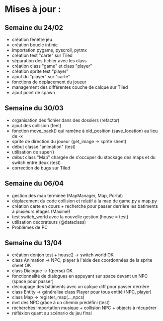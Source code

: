# Mises à jour :
## Semaine du 24/02
* création fenêtre jeu
* création boucle infinie
* importation pygame, pyscroll, pytmx
* création test "carte" sur Tiled
* séparation des fichier avec les class
* création class "game" et class "player"
* création sprite test "player"
* ajout du "player" sur "carte"
* fonctions de déplacement du joueur
* management des différentes couche de calque sur Tiled
* ajout point de spawn
## Semaine du 30/03
* organisation des fichier dans des dossiers (refactor)
* ajout des collision (feet)
* fonction move_back() qui ramène à old_position (save_location) au lieu de -x
* sprite de direction du joueur (get_image -> sprite sheet)
* début classe "animation" (test)
* utilisation de super()
* début class "Map" chargée de s'occuper du stockage des maps et du switch entre deux (test)
* correction de bugs sur Tiled
## Semaine du 06/04
* gestion des map terminée (MapManager, Map, Portal)
* déplacement du code collision et relatif à la map de game.py à map.py
* création carte en cours + recherche pour passer derrière les batiments à plusieurs étages (Maxime)
* test switch_world avec la nouvelle gestion (house = test)
* utilisation décorateurs (@dataclass)
* Problèmes de PC
## Semaine du 13/04
* création donjon test + house2 -> switch world OK
* class Animation -> NPC, player à l'aide des coordonnées de la sprite sheet OK
* class Dialogue -> f(perso) OK
* fonctionnalité de dialogues en appuyant sur space devant un NPC (space pour passer)
* découpage des bâtiments avec un calque diff pour passer derrière
* class Entity -> généralise class Player pour tous entité (NPC, player)
* class Map -> register_map(...,npcs)
* mvt des NPC grâce à un chemin prédéfini (test)
* recherches importation musique + collision NPC + objects à récupérer
* réfléxion quant au scénario du jeu final

